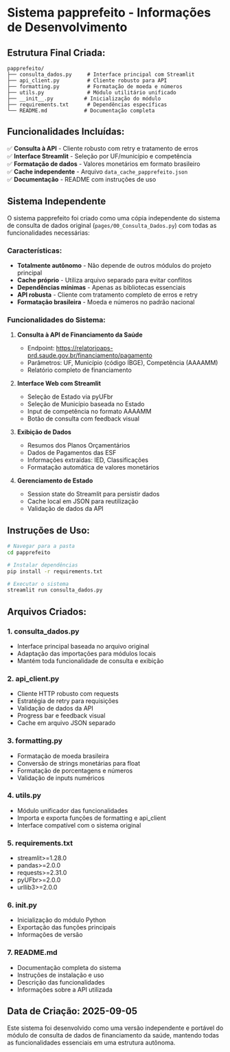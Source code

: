 # Sistema papprefeito - Informações de Desenvolvimento

## Estrutura Final Criada:

```
papprefeito/
├── consulta_dados.py     # Interface principal com Streamlit
├── api_client.py         # Cliente robusto para API
├── formatting.py         # Formatação de moeda e números  
├── utils.py              # Módulo utilitário unificado
├── __init__.py          # Inicialização do módulo
├── requirements.txt      # Dependências específicas
└── README.md            # Documentação completa
```

## Funcionalidades Incluídas:

✅ **Consulta à API** - Cliente robusto com retry e tratamento de erros  
✅ **Interface Streamlit** - Seleção por UF/município e competência  
✅ **Formatação de dados** - Valores monetários em formato brasileiro  
✅ **Cache independente** - Arquivo `data_cache_papprefeito.json`  
✅ **Documentação** - README com instruções de uso  

## Sistema Independente

O sistema papprefeito foi criado como uma cópia independente do sistema de consulta de dados original (`pages/00_Consulta_Dados.py`) com todas as funcionalidades necessárias:

### Características:
- **Totalmente autônomo** - Não depende de outros módulos do projeto principal
- **Cache próprio** - Utiliza arquivo separado para evitar conflitos
- **Dependências mínimas** - Apenas as bibliotecas essenciais
- **API robusta** - Cliente com tratamento completo de erros e retry
- **Formatação brasileira** - Moeda e números no padrão nacional

### Funcionalidades do Sistema:
1. **Consulta à API de Financiamento da Saúde**
   - Endpoint: https://relatorioaps-prd.saude.gov.br/financiamento/pagamento
   - Parâmetros: UF, Município (código IBGE), Competência (AAAAMM)
   - Relatório completo de financiamento

2. **Interface Web com Streamlit**
   - Seleção de Estado via pyUFbr
   - Seleção de Município baseada no Estado
   - Input de competência no formato AAAAMM
   - Botão de consulta com feedback visual

3. **Exibição de Dados**
   - Resumos dos Planos Orçamentários
   - Dados de Pagamentos das ESF
   - Informações extraídas: IED, Classificações
   - Formatação automática de valores monetários

4. **Gerenciamento de Estado**
   - Session state do Streamlit para persistir dados
   - Cache local em JSON para reutilização
   - Validação de dados da API

## Instruções de Uso:

```bash
# Navegar para a pasta
cd papprefeito

# Instalar dependências
pip install -r requirements.txt

# Executar o sistema
streamlit run consulta_dados.py
```

## Arquivos Criados:

### 1. consulta_dados.py
- Interface principal baseada no arquivo original
- Adaptação das importações para módulos locais
- Mantém toda funcionalidade de consulta e exibição

### 2. api_client.py
- Cliente HTTP robusto com requests
- Estratégia de retry para requisições
- Validação de dados da API
- Progress bar e feedback visual
- Cache em arquivo JSON separado

### 3. formatting.py
- Formatação de moeda brasileira
- Conversão de strings monetárias para float
- Formatação de porcentagens e números
- Validação de inputs numéricos

### 4. utils.py
- Módulo unificador das funcionalidades
- Importa e exporta funções de formatting e api_client
- Interface compatível com o sistema original

### 5. requirements.txt
- streamlit>=1.28.0
- pandas>=2.0.0
- requests>=2.31.0
- pyUFbr>=2.0.0
- urllib3>=2.0.0

### 6. __init__.py
- Inicialização do módulo Python
- Exportação das funções principais
- Informações de versão

### 7. README.md
- Documentação completa do sistema
- Instruções de instalação e uso
- Descrição das funcionalidades
- Informações sobre a API utilizada

## Data de Criação: 2025-09-05

Este sistema foi desenvolvido como uma versão independente e portável do módulo de consulta de dados de financiamento da saúde, mantendo todas as funcionalidades essenciais em uma estrutura autônoma.